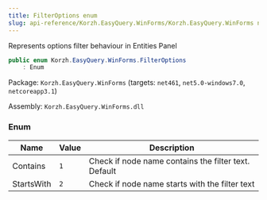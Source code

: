 ```yaml
---
title: FilterOptions enum
slug: api-reference/Korzh.EasyQuery.WinForms/Korzh.EasyQuery.WinForms namespace/filteroptions-enum
---
```



Represents options filter behaviour in Entities Panel
```csharp
public enum Korzh.EasyQuery.WinForms.FilterOptions
    : Enum

```
Package: `Korzh.EasyQuery.WinForms` (targets: `net461`, `net5.0-windows7.0`, `netcoreapp3.1`)

Assembly: `Korzh.EasyQuery.WinForms.dll`

### Enum

| Name | Value | Description | 
| --- | --- | --- | 
| Contains | `1` | Check if node name contains the filter text. Default | 
| StartsWith | `2` | Check if node name starts with the filter text |